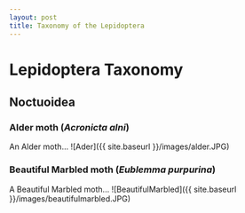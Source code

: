 ```yaml
---
layout: post
title: Taxonomy of the Lepidoptera
---
```


# Lepidoptera Taxonomy

## Noctuoidea

### **Alder moth** (*Acronicta alni*)
An Alder moth...
![Ader]({{ site.baseurl }}/images/alder.JPG)

### **Beautiful Marbled moth** (*Eublemma purpurina*)
A Beautiful Marbled moth...
![BeautifulMarbled]({{ site.baseurl }}/images/beautifulmarbled.JPG)